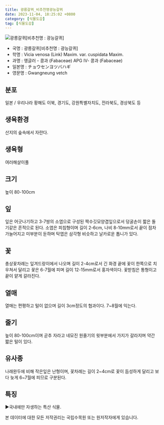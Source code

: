 ```yaml
---
title: 광릉갈퀴_비추천명광능갈퀴
date: 2023-11-04, 18:25:02 +0800
category: [식물도감]
tag: [식물도감]
---
```




![광릉갈퀴[비추천명 : 광능갈퀴]](http://www.nature.go.kr/fileUpload/plants/basic/Leguminosae/Vicia/12353/1_th2.JPG)
- 국명 : 광릉갈퀴[비추천명 : 광능갈퀴]
- 학명 : Vicia venosa (Link) Maxim. var. cuspidata Maxim.
- 과명 : 앵글러 - 콩과 (Fabaceae) APG Ⅳ- 콩과 (Fabaceae)
- 일본명 : チョウセンヨツバハギ
- 영문명 : Gwangneung vetch


## 분포
일본 / 우리나라 황해도 이북, 경기도, 강원특별자치도, 전라북도, 경상북도 등
## 생육환경
산지의 숲속에서 자란다.
## 생육형
여러해살이풀
## 크기
높이 80-100cm
## 잎
잎은 어긋나기하고 3-7쌍의 소엽으로 구성된 짝수깃모양겹잎으로서 덩굴손이 짧은 돌기같은 흔적으로 된다. 소엽은 피침형이며 길이 2-6cm, 나비 8-10mm로서 끝이 점차 가늘어지고 미부분이 둔하며 탁엽은 삼각형 비슷하고 날카로운 톱니가 있다.
## 꽃
총상꽃차례는 잎겨드랑이에서 나오며 길이 2-4cm로서 긴 화경 끝에 꽃이 한쪽으로 치우쳐서 달리고 꽃은 6-7월에 피며 길이 12-15mm로서 홍자색이다. 꽃받침은 통형이고 끝이 얕게 갈라진다.
## 열매
열매는 편평하고 털이 없으며 길이 3cm정도의 협과이다. 7~8월에 익는다. 
## 줄기
높이 80-100cm이며 곧추 자라고 네모진 원줄기의 윗부분에서 가지가 갈라지며 약간 짧은 털이 있다.
## 유사종
나래완두에 비해 작은잎은 난형이며, 꽃차례는 길이 2~4cm로 꽃이 듬성하게 달리고 보다 늦게 6~7월에 피므로 구분된다. 
## 특징
▶국내에만 자생하는 특산 식물.






본 데이터에 대한 모든 저작권리는 국립수목원 또는 원저작자에게 있습니다.
